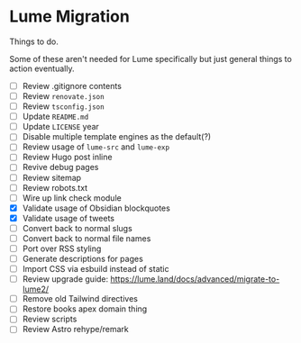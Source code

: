# Lume Migration

Things to do.

Some of these aren't needed for Lume specifically but just general things to action eventually.

- [ ] Review .gitignore contents
- [ ] Review `renovate.json`
- [ ] Review `tsconfig.json`
- [ ] Update `README.md`
- [ ] Update `LICENSE` year
- [ ] Disable multiple template engines as the default(?)
- [ ] Review usage of `lume-src` and `lume-exp`
- [ ] Review Hugo post inline
- [ ] Revive debug pages
- [ ] Review sitemap
- [ ] Review robots.txt
- [ ] Wire up link check module
- [x] Validate usage of Obsidian blockquotes
- [x] Validate usage of tweets
- [ ] Convert back to normal slugs
- [ ] Convert back to normal file names
- [ ] Port over RSS styling
- [ ] Generate descriptions for pages
- [ ] Import CSS via esbuild instead of static
- [ ] Review upgrade guide: https://lume.land/docs/advanced/migrate-to-lume2/
- [ ] Remove old Tailwind directives
- [ ] Restore books apex domain thing
- [ ] Review scripts
- [ ] Review Astro rehype/remark